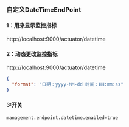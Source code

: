 ### 自定义DateTimeEndPoint

#### 1：用来显示监控指标
http://localhost:9000/actuator/datetime 


#### 2：动态更改监控指标
http://localhost:9000/actuator/datetime
```json
{
  "format": "日期：yyyy-MM-dd 时间：HH:mm:ss"
}
```
#### 3:开关
```shell
management.endpoint.datetime.enabled=true
```
